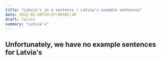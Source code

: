 ```yaml
---
title: "Latvia's in a sentence | Latvia's example sentences"
date: 2021-01-20T19:57:50+05:30
draft: falses
summary: "Latvia's"
---
```

## Unfortunately, we have no example sentences for Latvia's                 
